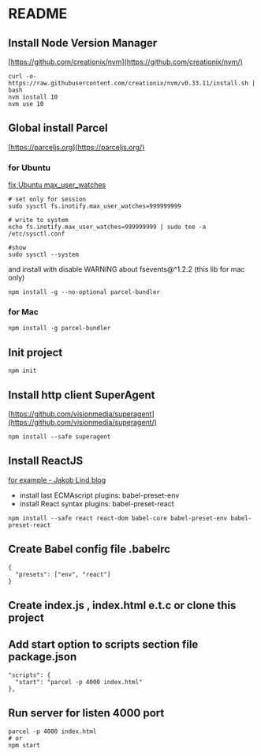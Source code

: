 # README

## Install Node Version Manager
[https://github.com/creationix/nvm](https://github.com/creationix/nvm/)
```
curl -o- https://raw.githubusercontent.com/creationix/nvm/v0.33.11/install.sh | bash
nvm install 10
nvm use 10
```
## Global install Parcel
[https://parceljs.org](https://parceljs.org/)

### for Ubuntu
[fix Ubuntu max_user_watches](https://github.com/parcel-bundler/parcel/issues/1427/)
```
# set only for session
sudo sysctl fs.inotify.max_user_watches=999999999

# write to system
echo fs.inotify.max_user_watches=999999999 | sudo tee -a /etc/sysctl.conf

#show
sudo sysctl --system
```
and install with disable WARNING about fsevents@^1.2.2 (this lib for mac only)
```
npm install -g --no-optional parcel-bundler
```
### for Mac
```
npm install -g parcel-bundler
```
## Init project
```
npm init
```
## Install http client SuperAgent
[https://github.com/visionmedia/superagent](https://github.com/visionmedia/superagent/)
```
npm install --safe superagent
```
## Install ReactJS
[for example - Jakob Lind blog](http://blog.jakoblind.no/react-parcel/)
* install last ECMAscript plugins: babel-preset-env
* install React syntax plugins: babel-preset-react
```
npm install --safe react react-dom babel-core babel-preset-env babel-preset-react
```
## Create Babel config file .babelrc
```
{
  "presets": ["env", "react"]
}
```
## Create index.js , index.html e.t.c or clone this project

## Add start option to scripts section file package.json
```
"scripts": {
  "start": "parcel -p 4000 index.html"
},
```
## Run server for listen 4000 port
```
parcel -p 4000 index.html
# or
npm start
```
